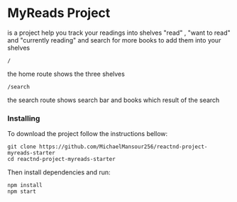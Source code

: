 # MyReads Project
is a project help you track your readings into shelves "read" , "want to read" and "currently reading"
and search for more books to add them into your shelves

```
/
```
the home route shows the three shelves

```
/search
```
the search route shows search bar and books which result of the search




### Installing

To download the project follow the instructions bellow:

```
git clone https://github.com/MichaelMansour256/reactnd-project-myreads-starter
cd reactnd-project-myreads-starter
```

Then install dependencies and run:


```
npm install
npm start
```